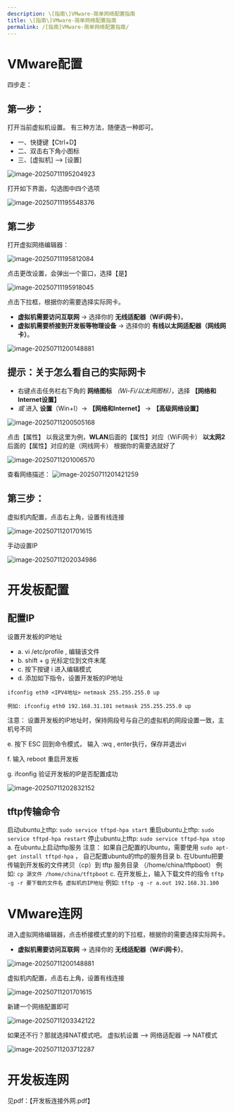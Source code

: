 ```yaml
---
description: \[指南\]VMware-简单网络配置指南
title: \[指南\]VMware-简单网络配置指南
permalink: /[指南]VMware-简单网络配置指南/
---
```

# VMware配置

四步走：

## 第一步：

打开当前虚拟机设置。
有三种方法，随便选一种即可。

-   一、快捷键【Ctrl+D】
-   二、双击右下角小图标
-   三、[虚拟机] --> [设置]

![image-20250711195204923](pic/image-20250711195204923.webp)

打开如下界面，勾选图中四个选项

![image-20250711195548376](pic/image-20250711195548376.webp)

## 第二步

打开虚拟网络编辑器：

![image-20250711195812084](pic/image-20250711195812084.webp)

点击更改设置，会弹出一个窗口，选择【是】

![image-20250711195918045](pic/image-20250711195918045.webp)

点击下拉框，根据你的需要选择实际网卡。

-   **虚拟机需要访问互联网** -> 选择你的 **无线适配器（WiFi网卡）**。
-   **虚拟机需要桥接到开发板等物理设备** -> 选择你的 **有线以太网适配器（网线网卡）**。

![image-20250711200148881](pic/image-20250711200148881.webp)

## 提示：关于怎么看自己的实际网卡

-   右键点击任务栏右下角的 **网络图标** *（Wi-Fi/以太网图标）*，选择 **【网络和Internet设置】**
-   *或* 进入 **设置**（Win+I）→ **【网络和Internet】** → **【高级网络设置】**

![image-20250711200505168](pic/image-20250711200505168.webp)

点击【属性】
以我这里为例，**WLAN**后面的【属性】对应（WiFi网卡）
**以太网2**后面的【属性】对应的是（网线网卡）
根据你的需要选就好了

![image-20250711201006570](pic/image-20250711201006570.webp)

查看网络描述：
![image-20250711201421259](pic/image-20250711201421259.webp)

## 第三步：

虚拟机内配置，点击右上角，设置有线连接

![image-20250711201701615](pic/image-20250711201701615.webp)

手动设置IP

![image-20250711202034986](pic/image-20250711202034986.webp)

# 开发板配置

## 配置IP

设置开发板的IP地址

-   a. vi /etc/profile , 编辑该文件
-   b. shift + g 光标定位到文件末尾
-   c. 按下按键 i 进入编辑模式
-   d. 添加如下指令，设置开发板的IP地址

```
ifconfig eth0 <IPV4地址> netmask 255.255.255.0 up
```

```
例如: ifconfig eth0 192.168.31.101 netmask 255.255.255.0 up
```

注意： 设置开发板的IP地址时，保持网段号与自己的虚拟机的网段设置一致，主机号不同

e. 按下 ESC 回到命令模式， 输入 :wq , enter执行，保存并退出vi

f. 输入 reboot 重启开发板

g. ifconfig 验证开发板的IP是否配置成功

![image-20250711202832152](pic/image-20250711202832152.webp)

## tftp传输命令

启动ubuntu上tftp: `sudo service tftpd-hpa start`
重启ubuntu上tftp: `sudo service tftpd-hpa restart`
停止ubuntu上tftp: `sudo service tftpd-hpa stop`
a. 在ubuntu上启动tftp服务
注意： 如果自己配置的Ubuntu，需要使用 `sudo apt-get install tftpd-hpa` ，
自己配置ubuntu的tftp的服务目录
b. 在Ubuntu把要传输到开发板的文件拷贝（cp）到 tftp 服务目录 （/home/china/tftpboot）
例如: `cp 源文件 /home/china/tftpboot`
c. 在开发板上，输入下载文件的指令
`tftp -g -r 要下载的文件名 虚拟机的IP地址`
例如: `tftp -g -r a.out 192.168.31.100`

# VMware连网

进入虚拟网络编辑器，点击桥接模式里的的下拉框，根据你的需要选择实际网卡。

-   **虚拟机需要访问互联网** -> 选择你的 **无线适配器（WiFi网卡）**。

![image-20250711200148881](pic/image-20250711200148881.webp)

虚拟机内配置，点击右上角，设置有线连接

![image-20250711201701615](pic/image-20250711201701615.webp)

新建一个网络配置即可

![image-20250711203342122](pic/image-20250711203342122.webp)

如果还不行？那就选择NAT模式吧。
虚拟机设置 --> 网络适配器 --> NAT模式

![image-20250711203712287](pic/image-20250711203712287.webp)

# 开发板连网

见pdf：【开发板连接外网.pdf】